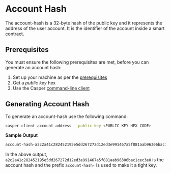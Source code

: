 # Account Hash

The account-hash is a 32-byte hash of the public key and it represents the address of the user account. It is the identifier of the account inside a smart contract.

## Prerequisites

You must ensure the following prerequisites are met, before you can generate an account hash:

1.  Set up your machine as per the [prerequisites](setup.md)
2.  Get a _public key_ hex
3.  Use the Casper [command-line client](/workflow/setup#the-casper-command-line-client)

## Generating Account Hash

To generate an account-hash use the following command:

```bash
casper-client account-address --public-key <PUBLIC KEY HEX CODE>
```

**Sample Output**

```bash
account-hash-a2c2a41c282452195e5dd267272d12ed3e991467a5f881aab96306bac1cec3e8
```

In the above output, `a2c2a41c282452195e5dd267272d12ed3e991467a5f881aab96306bac1cec3e8` is the account hash and the prefix `account-hash-` is used to make it a tight key.
